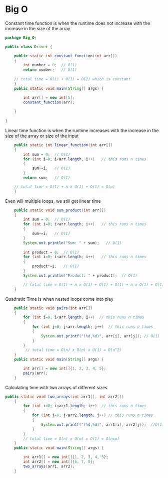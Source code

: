 # Big O 

Constant time function is when the runtime does not increase with the increase in the size of the array
```Java
package Big_O;

public class Driver {

    public static int constant_function(int arr[])
    {
        int number = 0;  // O(1)
        return number;   // O(1)
	
	// total time = O(1) + O(1) = O(2) which is constant
    }
    public static void main(String[] args) {

        int arr[] = new int[5];
        constant_function(arr);
        
    }
    
}
```
Linear time function is when the runtime increases with the increase in the size of the array or size of the input
```java
    public static int linear_function(int arr[])
    {
        int sum = 0;  // O(1)
        for (int i=0; i<arr.length; i++)   // this runs n times
        {
            sum+=i;   // O(1)
        }
        return sum;   // O(1)

    // total time = O(1) + n x O(1) + O(1) = O(n)
    }
```
Even will multiple loops, we still get linear time
```java
    public static void sum_product(int arr[])
    {
        int sum = 0;  // O(1)
        for (int i=0; i<arr.length; i++)   // this runs n times
        {
            sum+=i;   // O(1)
        }
        System.out.println("Sum: " + sum);   // O(1)
        
        int product = 0;  // O(1)
        for (int i=0; i<arr.length; i++)   // this runs n times
        {
            product*=i;   // O(1)
        }
        System.out.println("Product: " + product);  // O(1)

        // total time = O(1) + n x O(1) + O(1) + O(1) + n x O(1) + O(1) = O(2n) = O(n)
    }
```
Quadratic Time is when nested loops come into play
```java
    public static void pairs(int arr[])
    {
        for (int i=0; i<arr.length; i++)  // this runs n times
        {
            for (int j=0; j<arr.length; j++)  // this runs n times
            {
                System.out.printf("(%d,%d)", arr[i], arr[j]); // O(1)
            }
        }
         // total time = O(n) x O(n) x O(1) = O(n^2)
    }
    public static void main(String[] args) {

        int arr[] = new int[]{1, 2, 3, 4, 5};
        pairs(arr); 
    }
```
Calculating time with two arrays of different sizes
```Java
public static void two_arrays(int arr1[], int arr2[])
    {
        for (int i=0; i<arr1.length; i++)  // this runs n times
        {
            for (int j=0; j<arr2.length; j++) // this runs m times
            {
                System.out.printf("(%d,%d)", arr1[i], arr2[j]);  //O(1)
            }
        }
        // total time = O(n) x O(m) x O(1) = O(nxm)
    }
    public static void main(String[] args) {

        int arr1[] = new int[]{1, 2, 3, 4, 5};
        int arr2[] = new int[]{6, 7, 8};
        two_arrays(arr1, arr2); 
    }
```